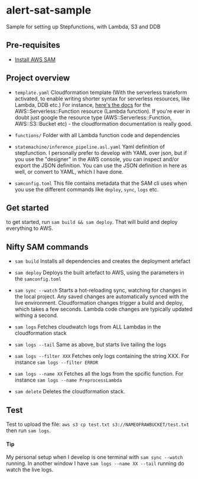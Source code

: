 # alert-sat-sample

Sample for setting up Stepfunctions, with Lambda, S3 and DDB

## Pre-requisites

- [Install AWS SAM](https://docs.aws.amazon.com/serverless-application-model/latest/developerguide/install-sam-cli.html)

## Project overview

- `template.yaml`
  Cloudformation template (With the serverless transform activated, to enable writing shorter syntax for serverless resources, like Lambda, DDB etc.) For instance, [here's the docs](https://docs.aws.amazon.com/serverless-application-model/latest/developerguide/sam-resource-function.html) for the AWS::Serverless::Function resource (Lambda function). If you're ever in doubt just google the resource type (AWS::Serverless::Function, AWS::S3::Bucket etc) - the cloudformation documentation is really good.

- `functions/`
  Folder with all Lambda function code and dependencies

- `statemachine/inference_pipeline.asl.yaml`
  Yaml definition of stepfunction. I personally prefer to develop with YAML over json, but if you use the "designer" in the AWS console, you can inspect and/or export the JSON definition. You can use the JSON definition in here as well, or convert to YAML, which I have done.

- `samconfig.toml`
  This file contains metadata that the SAM cli uses when you use the different commands like `deploy`, `sync`, `logs` etc.

## Get started

to get started, run `sam build && sam deploy`. That will build and deploy everything to AWS.

## Nifty SAM commands

- `sam build`
  Installs all dependencies and creates the deployment artefact

- `sam deploy`
  Deploys the built artefact to AWS, using the parameters in the `samconfig.toml`

- `sam sync --watch`
  Starts a hot-reloading sync, watching for changes in the local project. Any saved changes are automatically synced with the live environment. Cloudformation changes trigger a build and deploy, which takes a few seconds. Lambda code changes are typically updated withing a second.

- `sam logs`
  Fetches cloudwatch logs from ALL Lambdas in the cloudformation stack

- `sam logs --tail`
  Same as above, but starts live tailing the logs

- `sam logs --filter XXX`
  Fetches only logs containing the string XXX. For instance `sam logs --filter ERROR`

- `sam logs --name XX`
  Fetches all the logs from the spcific function. For instance `sam logs --name PreprocessLambda`

- `sam delete`
  Deletes the cloudformation stack.

## Test

Test to upload the file:
`aws s3 cp test.txt s3://NAMEOFRAWBUCKET/test.txt`
then run `sam logs`.

#### Tip

My personal setup when I develop is one terminal with `sam sync --watch` running. In another window I have `sam logs --name XX --tail` running do watch the live logs.
